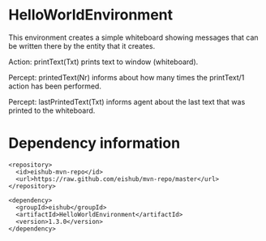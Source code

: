 HelloWorldEnvironment
=====================

This environment creates a simple whiteboard showing messages that can be written there by the entity that it creates.


Action: printText(Txt) prints text to window (whiteboard).

Percept: printedText(Nr) informs about how many times the printText/1 action has been performed.

Percept: lastPrintedText(Txt) informs agent about the last text that was printed to the whiteboard.

Dependency information 
=====================

```
<repository>
  <id>eishub-mvn-repo</id>
  <url>https://raw.github.com/eishub/mvn-repo/master</url>
</repository>
```
	
```	
<dependency>
  <groupId>eishub</groupId>
  <artifactId>HelloWorldEnvironment</artifactId>
  <version>1.3.0</version>
</dependency>
```
